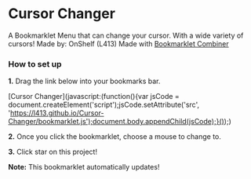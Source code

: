 # Cursor Changer
A Bookmarklet Menu that can change your cursor. With a wide variety of cursors! Made by: OnShelf (L413)
Made with [Bookmarklet Combiner](https://w-shadow.com/bookmarklet-combiner/)
### How to set up
<b>1.</b> Drag the link below into your bookmarks bar.

[Cursor Changer](javascript:(function(){var jsCode = document.createElement('script');jsCode.setAttribute('src', 'https://l413.github.io/Cursor-Changer/bookmarklet.js');document.body.appendChild(jsCode);}());)

<b>2.</b> Once you click the bookmarklet, choose a mouse to change to. 

<b>3.</b> Click star on this project!

<b>Note:</b> This bookmarklet automatically updates!
